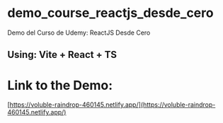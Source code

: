 # demo_course_reactjs_desde_cero
Demo del Curso de Udemy: ReactJS Desde Cero 


## Using: Vite + React + TS


# Link to the Demo:

[https://voluble-raindrop-460145.netlify.app/](https://voluble-raindrop-460145.netlify.app/)